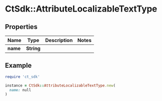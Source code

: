 # CtSdk::AttributeLocalizableTextType

## Properties

| Name | Type | Description | Notes |
| ---- | ---- | ----------- | ----- |
| **name** | **String** |  |  |

## Example

```ruby
require 'ct_sdk'

instance = CtSdk::AttributeLocalizableTextType.new(
  name: null
)
```

